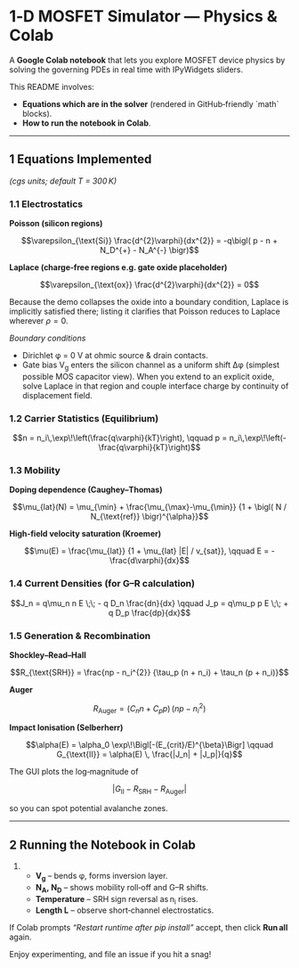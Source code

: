 # 1‑D MOSFET Simulator — Physics & Colab

A **Google Colab notebook** that lets you explore MOSFET device physics by solving the governing PDEs in real time with IPyWidgets sliders.

This README involves:

* **Equations which are in the solver** (rendered in GitHub‑friendly \`math\` blocks).
* **How to run the notebook in Colab**.

---

## 1 Equations Implemented 

*(cgs units; default T = 300 K)*

### 1.1 Electrostatics

**Poisson (silicon regions)**

```math
\varepsilon_{\text{Si}} \frac{d^{2}\varphi}{dx^{2}}
   = -q\bigl( p - n + N_D^{+} - N_A^{-} \bigr)
```

**Laplace (charge‑free regions e.g. gate oxide placeholder)**

```math
\varepsilon_{\text{ox}} \frac{d^{2}\varphi}{dx^{2}} = 0
```

Because the demo collapses the oxide into a boundary condition, Laplace is implicitly satisfied there; listing it clarifies that Poisson reduces to Laplace wherever $\rho = 0$.

*Boundary conditions*

* Dirichlet φ = 0 V at ohmic source & drain contacts.
* Gate bias V<sub>g</sub> enters the silicon channel as a uniform shift Δφ (simplest possible MOS capacitor view).  When you extend to an explicit oxide, solve Laplace in that region and couple interface charge by continuity of displacement field.

### 1.2 Carrier Statistics (Equilibrium)

```math
n = n_i\,\exp\!\left(\frac{q\varphi}{kT}\right),
\qquad
p = n_i\,\exp\!\left(-\frac{q\varphi}{kT}\right)
```

### 1.3 Mobility

**Doping dependence (Caughey–Thomas)**

```math
\mu_{lat}(N) = \mu_{\min}
  + \frac{\mu_{\max}-\mu_{\min}}
         {1 + \bigl( N / N_{\text{ref}} \bigr)^{\alpha}}
```

**High‑field velocity saturation (Kroemer)**

```math
\mu(E) = \frac{\mu_{lat}}
              {1 + \mu_{lat} |E| / v_{sat}},
\qquad E = -\frac{d\varphi}{dx}
```

### 1.4 Current Densities (for G–R calculation)

```math
J_n =  q\mu_n n E \;\; - q D_n \frac{dn}{dx}
\qquad
J_p =  q\mu_p p E \;\; + q D_p \frac{dp}{dx}
```

### 1.5 Generation & Recombination

**Shockley–Read–Hall**

```math
R_{\text{SRH}} = \frac{np - n_i^{2}}
                      {\tau_p (n + n_i) + \tau_n (p + n_i)}
```

**Auger**

```math
R_{\text{Auger}} = (C_n n + C_p p)\,(np - n_i^{2})
```

**Impact Ionisation (Selberherr)**

```math
\alpha(E) = \alpha_0 \exp\!\Bigl[-(E_{crit}/E)^{\beta}\Bigr]
\qquad
G_{\text{II}} = \alpha(E) \, \frac{|J_n| + |J_p|}{q}
```

The GUI plots the log‑magnitude of

```math
|G_{\text{II}}\; -\; R_{\text{SRH}}\; -\; R_{\text{Auger}}|
```

so you can spot potential avalanche zones.

---

## 2 Running the Notebook in Colab 

1. * **V<sub>g</sub>** – bends φ, forms inversion layer.
   * **N<sub>A</sub>, N<sub>D</sub>** – shows mobility roll‑off and G–R shifts.
   * **Temperature** – SRH sign reversal as n<sub>i</sub> rises.
   * **Length L** – observe short‑channel electrostatics.

If Colab prompts *“Restart runtime after pip install”* accept, then click **Run all** again.

Enjoy experimenting, and file an issue if you hit a snag!


